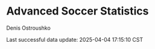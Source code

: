 # Advanced Soccer Statistics
Denis Ostroushko

<!-- gfm -->

Last successful data update: 2025-04-04 17:15:10 CST

